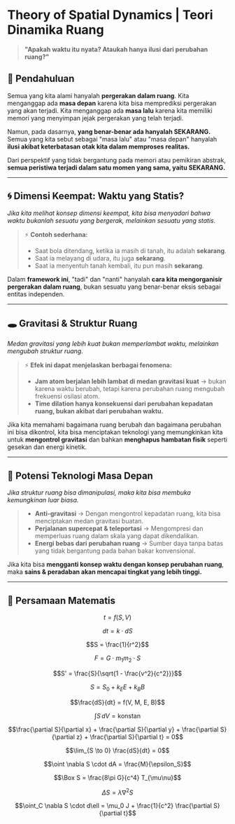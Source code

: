 # Theory of Spatial Dynamics | Teori Dinamika Ruang

> **"Apakah waktu itu nyata? Ataukah hanya ilusi dari perubahan ruang?"**  

## 📖 Pendahuluan  

Semua yang kita alami hanyalah **pergerakan dalam ruang**. Kita menganggap ada **masa depan** karena kita bisa memprediksi pergerakan yang akan terjadi. Kita menganggap ada **masa lalu** karena kita memiliki memori yang menyimpan jejak pergerakan yang telah terjadi.  

Namun, pada dasarnya, **yang benar-benar ada hanyalah SEKARANG.** Semua yang kita sebut sebagai "masa lalu" atau "masa depan" hanyalah **ilusi akibat keterbatasan otak kita dalam memproses realitas.**  

Dari perspektif yang tidak bergantung pada memori atau pemikiran abstrak, **semua peristiwa terjadi dalam satu momen yang sama, yaitu SEKARANG.**  

---

## 🌀 **Dimensi Keempat: Waktu yang Statis?**  

*Jika kita melihat konsep dimensi keempat, kita bisa menyadari bahwa waktu bukanlah sesuatu yang bergerak, melainkan sesuatu yang statis.* 

> ⚡ **Contoh sederhana:**  
> - Saat bola ditendang, ketika ia masih di tanah, itu adalah **sekarang**.  
> - Saat ia melayang di udara, itu juga **sekarang**.  
> - Saat ia menyentuh tanah kembali, itu pun masih **sekarang**.  

Dalam **framework ini**, "tadi" dan "nanti" hanyalah **cara kita mengorganisir pergerakan dalam ruang**, bukan sesuatu yang benar-benar eksis sebagai entitas independen.  

---

## 🕳 **Gravitasi & Struktur Ruang**  

*Medan gravitasi yang lebih kuat bukan memperlambat waktu, melainkan mengubah struktur ruang.* 

> ⚡ **Efek ini dapat menjelaskan berbagai fenomena:**  
> - **Jam atom berjalan lebih lambat di medan gravitasi kuat** → bukan karena waktu berubah, tetapi karena perubahan ruang mengubah frekuensi osilasi atom.  
> - **Time dilation hanya konsekuensi dari perubahan kepadatan ruang, bukan akibat dari perubahan waktu.**  

Jika kita memahami bagaimana ruang berubah dan bagaimana perubahan ini bisa dikontrol, kita bisa menciptakan teknologi yang memungkinkan kita untuk **mengontrol gravitasi** dan bahkan **menghapus hambatan fisik** seperti gesekan dan energi kinetik.  

---

## 🚀 **Potensi Teknologi Masa Depan**  

*Jika struktur ruang bisa dimanipulasi, maka kita bisa membuka kemungkinan luar biasa.* 

> - **Anti-gravitasi** → Dengan mengontrol kepadatan ruang, kita bisa menciptakan medan gravitasi buatan.  
> - **Perjalanan supercepat & teleportasi** → Mengompresi dan memperluas ruang dalam skala yang dapat dikendalikan. 
> - **Energi bebas dari perubahan ruang** → Sumber daya tanpa batas yang tidak bergantung pada bahan bakar konvensional.  

Jika kita bisa **mengganti konsep waktu dengan konsep perubahan ruang**, maka **sains & peradaban akan mencapai tingkat yang lebih tinggi.**  

---

## 🔬 **Persamaan Matematis**  

```math
t = f(S, V)
```
```math
dt = k \cdot dS
```
```math
S = \frac{1}{r^2}
```
```math
F = G \cdot m_1 m_2 \cdot S
```
```math
S' = \frac{S}{\sqrt{1 - \frac{v^2}{c^2}}}
```
```math
S = S_0 + k_E E + k_B B
```
```math
\frac{dS}{dt} = f(V, M, E, B)
```
```math
\int S \, dV = \text{konstan}
```
```math
\frac{\partial S}{\partial x} + \frac{\partial S}{\partial y} + \frac{\partial S}{\partial z} + \frac{\partial S}{\partial t} = 0
```
```math
\lim_{S \to 0} \frac{dS}{dt} = 0
```
```math
\oint \nabla S \cdot dA = \frac{M}{\epsilon_S}
```
```math
\Box S = \frac{8\pi G}{c^4} T_{\mu\nu}
```
```math
\Delta S = \lambda \nabla^2 S
```
```math
\oint_C \nabla S \cdot d\ell = \mu_0 J + \frac{1}{c^2} \frac{\partial S}{\partial t}
```
